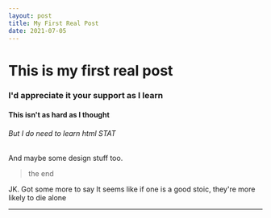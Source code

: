 ```yaml
---
layout: post
title: My First Real Post
date: 2021-07-05
---
```


# This is my first real post
### **I'd appreciate it your support as I learn** 
#### This isn't as hard as I thought
###### But I do need to learn html _STAT_
And maybe some design stuff too.
> the end 

JK. Got some more to say
It seems like if one is a good stoic, they're more likely to die alone
***
